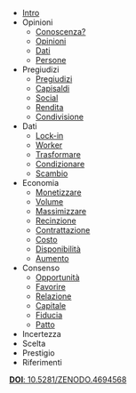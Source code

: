 - [Intro](/README.md)
- Opinioni
  - [Conoscenza?](1-opinioni/1_conoscenza.md)
  - [Opinioni](1-opinioni/2_opinioni.md)
  - [Dati](1-opinioni/3_dati.md)
  - [Persone](1-opinioni/4_persone.md)
- Pregiudizi
  - [Pregiudizi](2-pregiudizi/5_pregiudizi.md)
  - [Capisaldi](2-pregiudizi/6_capisaldi.md)
  - [Social](2-pregiudizi/7_social.md)
  - [Rendita](2-pregiudizi/8_rendita.md)
  - [Condivisione](2-pregiudizi/9_condivisione.md)
- Dati
  - [Lock-in](3-dati/10_lock-in.md)
  - [Worker](3-dati/11_worker.md)
  - [Trasformare](3-dati/12_trasformare.md)
  - [Condizionare](3-dati/13_condizionare.md)
  - [Scambio](3-dati/14_scambio.md)
- Economia
  - [Monetizzare](4-economia/15_monetizzare.md)
  - [Volume](4-economia/16_volume.md)
  - [Massimizzare](4-economia/17_massimizzare.md)
  - [Recinzione](4-economia/18_recinzione.md)
  - [Contrattazione](4-economia/19_contrattazione.md)
  - [Costo](4-economia/20_costo.md)
  - [Disponibilità](4-economia/21_disponibilità.md)
  - [Aumento](4-economia/22_aumento.md)
- Consenso
  - [Opportunità](5-consenso/23_opportunità.md)
  - [Favorire](5-consenso/24_favorire.md)
  - [Relazione](5-consenso/25_relazione.md)
  - [Capitale](5-consenso/26_capitale.md)
  - [Fiducia](5-consenso/27_fiducia.md)
  - [Patto](5-consenso/28_patto.md)
- Incertezza
- Scelta
- Prestigio
- Riferimenti

[**DOI**: 10.5281/ZENODO.4694568](https://doi.org/10.5281/zenodo.4694568)
